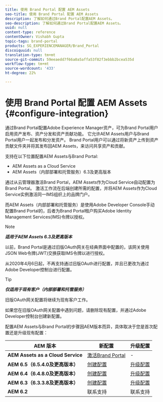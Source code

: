 ```yaml
---
title: 使用 Brand Portal 配置 AEM Assets
seo-title: 使用 Brand Portal 配置 AEM Assets
description: 了解如何通过Brand Portal配置AEM Assets。
seo-description: 了解如何通过Brand Portal配置AEM Assets。
uuid: null
content-type: reference
contentOwner: Vishabh Gupta
topic-tags: brand-portal
products: SG_EXPERIENCEMANAGER/Brand_Portal
discoiquuid: null
translation-type: tm+mt
source-git-commit: 59eeaedd7f66a0a5affa53f82f3ebbb2bcea535d
workflow-type: tm+mt
source-wordcount: '433'
ht-degree: 22%

---
```



# 使用 Brand Portal 配置 AEM Assets {#configure-integration}

通过Brand Portal配置Adobe Experience Manager资产，可为Brand Portal用户启用资产发布、资产分发和资产贡献功能。 它允许AEM Assets用户与Brand Portal用户一起发布和分发资产。 Brand Portal用户可以通过将新资产上传到资产贡献文件夹并将其发布回AEM Assets，来访问共享资产和贡献。

支持在以下位置配置AEM Assets与Brand Portal:
* AEM Assets as a Cloud Service
* AEM Assets（内部部署和托管服务）6.3及更高版本

通过从云管理器激活Brand Portal，AEM Assets作为Cloud Service自动配置为Brand Portal。 激活工作流在后端创建所需的配置，并将AEM Assets作为Cloud Service实例激活同一IMS组织上的品牌门户。

而AEM Assets（内部部署和托管服务）是使用Adobe Developer Console手动配置Brand Portal的，后者为Brand Portal租户购买Adobe Identity Management Services(IMS)令牌以授权。

>[!NOTE]
>
>***适用于AEM Assets 6.3及更高版本***
>
>以前，Brand Portal是通过旧版OAuth网关在经典界面中配置的，该网关使用JSON Web令牌(JWT)交换获取IMS令牌以进行授权。
>
>从2020年4月6日起，不再支持通过旧版OAuth进行配置，并且已更改为通过Adobe Developer控制台进行配置。


>[!TIP]
>
>***仅适用于现有客户（内部部署和托管服务）***
>
>旧版OAuth网关配置将继续为现有客户工作。
>
>如果您在旧版OAuth网关配置中遇到问题，请删除现有配置，并通过Adobe Developer控制台创建新配置。

配置AEM Assets与Brand Portal的步骤因AEM版本而异，具体取决于您是首次配置还是升级现有配置：

| **AEM 版本** | **新配置** | **升级配置** |
|---|---|---|
| **AEM Assets as a Cloud Service** | [激活Brand Portal](https://docs.adobe.com/content/help/zh-Hans/experience-manager-cloud-service/assets/brand-portal/configure-aem-assets-with-brand-portal.html) | - |
| **AEM 6.5（6.5.4.0及更高版本）** | [创建配置](https://docs.adobe.com/content/help/zh-Hans/experience-manager-65/assets/brandportal/configure-aem-assets-with-brand-portal.html) | [升级配置](https://docs.adobe.com/content/help/zh-Hans/experience-manager-65/assets/brandportal/configure-aem-assets-with-brand-portal.html#upgrade-integration-65) |
| **AEM 6.4（6.4.8.0及更高版本）** | [创建配置](https://docs.adobe.com/content/help/zh-Hans/experience-manager-64/assets/brandportal/configure-aem-assets-with-brand-portal.html) | [升级配置](https://docs.adobe.com/content/help/zh-Hans/experience-manager-64/assets/brandportal/configure-aem-assets-with-brand-portal.html#upgrade-integration-64) |
| **AEM 6.3（6.3.3.8及更高版本）** | [创建配置](https://helpx.adobe.com/cn/experience-manager/6-3/assets/using/brand-portal-configuring-integration.html) | [升级配置](https://helpx.adobe.com/cn/experience-manager/6-3/assets/using/brand-portal-configuring-integration.html#Upgradeconfiguration) |
| **AEM 6.2** | 联系支持 | 联系支持 |
